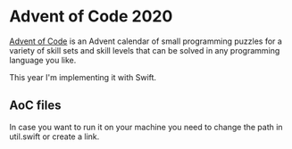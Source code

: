 # Advent of Code 2020

[Advent of Code](https://adventofcode.com/) is an Advent calendar of small programming puzzles for a variety of skill sets and skill levels that can be solved in any programming language you like.

This year I'm implementing it with Swift.

## AoC files

In case you want to run it on your machine you need to change the path in util.swift or create a link.
